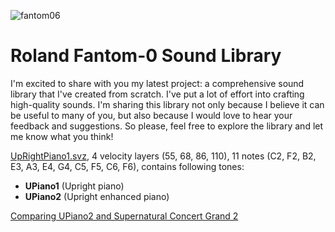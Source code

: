 
![fantom06](https://github.com/fdivitto/Roland-Fantom-0-Sound-Library/assets/9754506/ec7b9ecc-2b42-4554-b73d-6a20487a1871)

# Roland Fantom-0 Sound Library

I'm excited to share with you my latest project: a comprehensive sound library that I've created from scratch. I've put a lot of effort into crafting high-quality sounds. I'm sharing this library not only because I believe it can be useful to many of you, but also because I would love to hear your feedback and suggestions. So please, feel free to explore the library and let me know what you think!

[UpRightPiano1.svz](https://github.com/fdivitto/Roland-Fantom-0-Sound-Library/raw/main/UpRightPiano1.svz), 4 velocity layers (55, 68, 86, 110), 11 notes (C2, F2, B2, E3, A3, E4, G4, C5, F5, C6, F6), contains following tones:

   - **UPiano1** (Upright piano)   
   - **UPiano2** (Upright enhanced piano)
   
   [Comparing UPiano2 and Supernatural Concert Grand 2](https://youtu.be/2mzMwliFT_Q)
